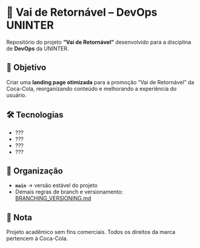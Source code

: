 # 🥤 Vai de Retornável – DevOps UNINTER

Repositório do projeto **“Vai de Retornável”** desenvolvido para a disciplina de **DevOps** da UNINTER.  

## 📌 Objetivo
Criar uma **landing page otimizada** para a promoção “Vai de Retornável” da Coca-Cola, reorganizando conteúdo e melhorando a experiência do usuário.

## 🛠 Tecnologias
- ???  
- ??? 
- ???  
- ???

## 📂 Organização
- **`main`** → versão estável do projeto  
- Demais regras de branch e versionamento: [BRANCHING_VERSIONING.md](BRANCHING_VERSIONING.md)  

## 📄 Nota
Projeto acadêmico sem fins comerciais. Todos os direitos da marca pertencem à Coca-Cola.